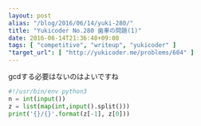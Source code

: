 ```yaml
---
layout: post
alias: "/blog/2016/06/14/yuki-280/"
title: "Yukicoder No.280 歯車の問題(1)"
date: 2016-06-14T21:36:48+09:00
tags: [ "competitive", "writeup", "yukicoder" ]
"target_url": [ "http://yukicoder.me/problems/604" ]
---
```


gcdする必要はないのはよいですね

``` python
#!/usr/bin/env python3
n = int(input())
z = list(map(int,input().split()))
print('{}/{}'.format(z[-1], z[0]))
```
